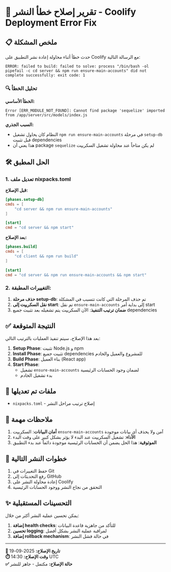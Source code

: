 # 🚨 تقرير إصلاح خطأ النشر - Coolify Deployment Error Fix

## 📋 **ملخص المشكلة**

حدث خطأ أثناء محاولة إعادة نشر التطبيق على Coolify مع الرسالة التالية:

```
ERROR: failed to build: failed to solve: process "/bin/bash -ol pipefail -c cd server && npm run ensure-main-accounts" did not complete successfully: exit code: 1
```

### 🔍 **تحليل الخطأ**

**الخطأ الأساسي:**
```
Error [ERR_MODULE_NOT_FOUND]: Cannot find package 'sequelize' imported from /app/server/src/models/index.js
```

**السبب الجذري:**
- النظام كان يحاول تشغيل `npm run ensure-main-accounts` في مرحلة `setup-db` قبل تثبيت dependencies
- هذا يعني أن package `sequelize` لم يكن متاحاً عند محاولة تشغيل السكريپت

## 🛠️ **الحل المطبق**

### **1. تعديل ملف nixpacks.toml**

**قبل الإصلاح:**
```toml
[phases.setup-db]
cmds = [
    "cd server && npm run ensure-main-accounts"
]

[start]
cmd = "cd server && npm start"
```

**بعد الإصلاح:**
```toml
[phases.build]
cmds = [
    "cd client && npm run build"
]

[start]
cmd = "cd server && npm run ensure-main-accounts && npm start"
```

### **2. التغييرات المطبقة:**

1. **حذف مرحلة setup-db**: تم حذف المرحلة التي كانت تتسبب في المشكلة
2. **نقل السكريپت إلى start**: تم نقل `ensure-main-accounts` إلى بداية أمر start
3. **ضمان ترتيب التنفيذ**: الآن السكريپت يتم تشغيله بعد تثبيت جميع dependencies

## ✅ **النتيجة المتوقعة**

بعد هذا الإصلاح، سيتم تنفيذ العمليات بالترتيب التالي:

1. **Setup Phase**: تثبيت Node.js و npm
2. **Install Phase**: تثبيت جميع dependencies للمشروع والعميل والخادم
3. **Build Phase**: بناء العميل (React app)
4. **Start Phase**: 
   - تشغيل `ensure-main-accounts` لضمان وجود الحسابات الرئيسية
   - بدء تشغيل الخادم

## 🔧 **ملفات تم تعديلها**

- `nixpacks.toml` - إصلاح ترتيب مراحل النشر

## 📝 **ملاحظات مهمة**

1. **أمان البيانات**: السكريپت `ensure-main-accounts` آمن ولا يحذف أي بيانات موجودة
2. **الأداء**: تشغيل السكريپت عند البدء لا يؤثر بشكل كبير على وقت البدء
3. **الموثوقية**: هذا الحل يضمن أن الحسابات الرئيسية موجودة دائماً عند بدء التطبيق

## 🚀 **خطوات النشر التالية**

1. حفظ التغييرات في Git
2. رفع التحديثات إلى GitHub
3. إعادة محاولة النشر على Coolify
4. التحقق من نجاح النشر ووجود الحسابات الرئيسية

## ✨ **التحسينات المستقبلية**

يمكن تحسين عملية النشر أكثر من خلال:

1. **إضافة health checks**: للتأكد من جاهزية قاعدة البيانات
2. **تحسين logging**: لمراقبة عملية النشر بشكل أفضل
3. **إضافة rollback mechanism**: في حالة فشل النشر

---

**📅 تاريخ الإصلاح:** 2025-09-19  
**⏱️ وقت الإصلاح:** 14:30 UTC  
**✅ حالة الإصلاح:** مكتمل - جاهز للنشر
